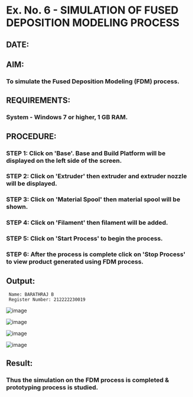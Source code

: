 # Ex. No. 6 - SIMULATION OF FUSED DEPOSITION MODELING PROCESS

## DATE: 
## AIM:
### To simulate the Fused Deposition Modeling (FDM) process.

## REQUIREMENTS:
### System - Windows 7 or higher, 1 GB RAM.

## PROCEDURE:
### STEP 1: Click on 'Base'. Base and Build Platform will be displayed on the left side of the screen.
### STEP 2: Click on 'Extruder' then extruder and extruder nozzle will be displayed.
### STEP 3: Click on 'Material Spool' then material spool will be shown.
### STEP 4: Click on 'Filament' then filament will be added.
### STEP 5: Click on 'Start Process' to begin the process.
### STEP 6: After the process is complete click on 'Stop Process' to view product generated using FDM process.

## Output:
```
 Name: BARATHRAJ B
 Register Number: 212222230019
```
![image](https://github.com/Gchethankumar/Ex.-No---6.-SIMULATION-OF-FUSED-DEPOSITION-MODELING-PROCESS/assets/118348224/96e15a69-a50c-4e27-ac4c-5466d56a8e19)

![image](https://github.com/Gchethankumar/Ex.-No---6.-SIMULATION-OF-FUSED-DEPOSITION-MODELING-PROCESS/assets/118348224/fd45a509-d407-412d-9935-8ef3bd0757b2)

![image](https://github.com/Gchethankumar/Ex.-No---6.-SIMULATION-OF-FUSED-DEPOSITION-MODELING-PROCESS/assets/118348224/e8a573ef-0666-4fdd-98ae-6d54aa99200b)

![image](https://github.com/Gchethankumar/Ex.-No---6.-SIMULATION-OF-FUSED-DEPOSITION-MODELING-PROCESS/assets/118348224/20157fa2-fbcb-4d64-a2f0-7daaf9f39042)

## Result:
### Thus the simulation on the FDM process is completed & prototyping process is studied.

